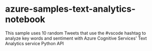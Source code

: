 # azure-samples-text-analytics-notebook
This sample uses 10 random Tweets that use the #vscode hashtag to analyze key words and sentiment with Azure Cognitive Services' Text Analytics service Python API
